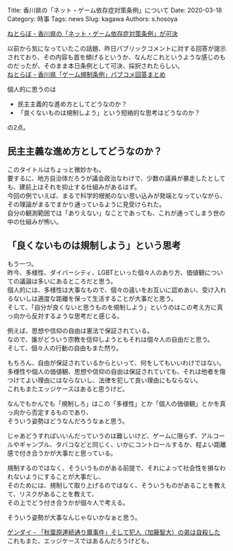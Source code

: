 Title: 香川県の「ネット・ゲーム依存症対策条例」について
Date: 2020-03-18
Category: 時事
Tags: news
Slug: kagawa
Authors: s.hosoya

[ねとらぼ - 香川県の「ネット・ゲーム依存症対策条例」が可決](https://nlab.itmedia.co.jp/nl/articles/2003/18/news081.html)  
  
以前から気になっていたこの話題、昨日パブリックコメントに対する回答が提示されており、その内容も首を傾げるというか、なんだこれというような感じのものだったが、そのまま本日条例として可決、採択されたらしい。  
[ねとらぼ - 香川県「ゲーム規制条例」パブコメ回答まとめ](https://nlab.itmedia.co.jp/nl/articles/2003/17/news122.html)  
  
個人的に思うのは  
  
* 民主主義的な進め方としてどうなのか？
* 「良くないものは規制しよう」という短絡的な思考はどうなのか？
  
の2点。  

## 民主主義な進め方としてどうなのか？

このタイトルはちょっと微妙かも。  
要するに、地方自治体だろうが議会政治なわけで、少数の議員が暴走したとしても、建前上はそれを抑止する仕組みがあるはず。  
今回の例でいえば、まるで科学的根拠のない思い込みが発端となっていながら、その理論がまるでまかり通っているように見受けられた。  
自分の観測範囲では「ありえない」なことであっても、これが通ってしまう世の中の仕組みが怖い。  

## 「良くないものは規制しよう」という思考

もう一つ。  
昨今、多様性、ダイバーシティ、LGBTといった個々人のあり方、価値観についての議論は多いにあるところだと思う。  
個人的には、多様性は大事なもので、個々の違いをお互いに認めあい、受け入れるないしは適度な距離を保って生活することが大事だと思う。  
そして、「自分が良くないと思うものを規制しよう」というのはこの考え方に真っ向から反対するような思考だと感じる。  
  
例えば、思想や信仰の自由は憲法で保証されている。  
なので、誰がどういう宗教を信仰しようともそれは個々人の自由だと思う。  
そして、個々人の行動の自由もまた然り。  
  
もちろん、自由が保証されているからといって、何をしてもいいわけではない。  
多様性や個人の価値観、思想や信仰の自由は保証されていても、それは他者を傷つけてよい理由にはならないし、法律を犯して良い理由にもならない。  
これもまたエッジケースはあると思うけど。  
  
なんでもかんでも「規制しろ」はこの「多様性」とか「個人の価値観」とかを真っ向から否定するものであり、  
そういう姿勢はどうなんだろうなぁと思う。  
  
じゃあどうすればいいんだっていうのは難しいけど、ゲームに限らず、アルコールやギャンブル、タバコなどと同じく、いかにコントロールするか、程よい距離感で付き合うかが大事だと思っている。  
  
規制するのではなく、そういうものがある前提で、それによって社会性を損なわれないようにすることが大事だし、  
そのためには、規制して取り上げるのではなく、そういうものがあることを教えて、リスクがあることを教えて、  
その上でどう付き合うかが個々人で考える。  
  
そういう姿勢が大事なんじゃないかなぁと思う。  

[ゲンダイ - 「秋葉原連続通り魔事件」そして犯人（加藤智大）の弟は自殺した](https://gendai.ismedia.jp/articles/-/39034?page=5)  
これもまた、エッジケースではあるんだろうけども。  




